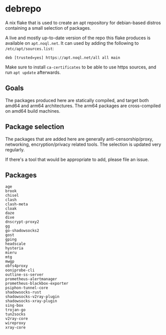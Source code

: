 # debrepo

A nix flake that is used to create an apt repository for debian-based
distros containing a small selection of packages.

A live and mostly up-to-date version of the repo this flake produces is
available on `apt.noql.net`. It can used by adding the following to
`/etc/apt/sources.list`:

```
deb [trusted=yes] https://apt.noql.net/all all main
```

Make sure to install `ca-certificates` to be able to use https sources,
and run `apt update` afterwards.

## Goals
The packages produced here are statically compiled, and target
both amd64 and arm64 architectures. The arm64 packages are
cross-compiled on amd64 build machines.

## Package selection
The packages that are added here are generally
anti-censorship/proxy, networking, encryption/privacy related tools. The
selection is updated very regularly.

If there's a tool that would be appropriate to add, please file an
issue.

## Packages
```
age
brook
chisel
clash
clash-meta
cloak
daze
dive
dnscrypt-proxy2
gg
go-shadowsocks2
gost
gping
headscale
hysteria
mieru
mtg
mwgp
obfs4proxy
ooniprobe-cli
outline-ss-server
prometheus-alertmanager
prometheus-blackbox-exporter
psiphon-tunnel-core
shadowsocks-rust
shadowsocks-v2ray-plugin
shadowsocks-xray-plugin
sing-box
trojan-go
tun2socks
v2ray-core
wireproxy
xray-core
```
